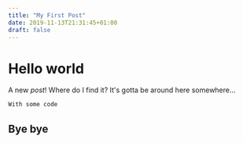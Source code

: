 ```yaml
---
title: "My First Post"
date: 2019-11-13T21:31:45+01:00
draft: false
---
```


# Hello world

A new *post*! Where do I find it? It's gotta be around here somewhere...


```r
With some code
```

## Bye bye